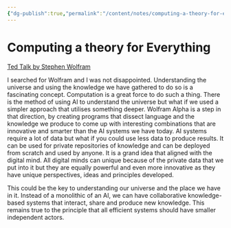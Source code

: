 ```yaml
---
{"dg-publish":true,"permalink":"/content/notes/computing-a-theory-for-everything/"}
---
```


# Computing a theory for Everything

[Ted Talk by Stephen Wolfram](https://www.youtube.com/watch?v=60P7717-XOQ)

I searched for Wolfram and I was not disappointed. Understanding the universe and using the knowledge we have gathered to do so is a fascinating concept. Computation is a great force to do such a thing. There is the method of using AI to understand the universe but what if we used a simpler approach that utilises something deeper. Wolfram Alpha is a step in that direction, by creating programs that dissect language and the knowledge we produce to come up with interesting combinations that are innovative and smarter than the AI systems we have today. AI systems require a lot of data but what if you could use less data to produce results. It can be used for private repositories of knowledge and can be deployed from scratch and used by anyone. It is a grand idea that aligned with the digital mind. All digital minds can unique because of the private data that we put into it but they are equally powerful and even more innovative as they have unique perspectives, ideas and principles developed.

This could be the key to understanding our universe and the place we have in it. Instead of a monolithic of an AI, we can have collaborative knowledge-based systems that interact, share and produce new knowledge. This remains true to the principle that all efficient systems should have smaller independent actors.
